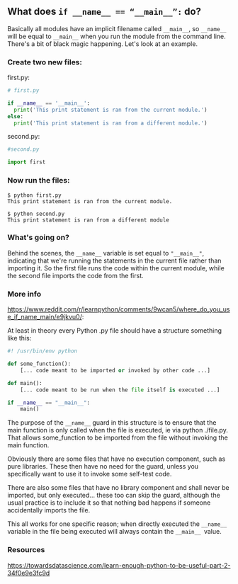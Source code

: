 ## What does `if __name__ == “__main__”:` do?

Basically all modules have an implicit filename called `__main__`, so `__name__` will be equal to `__main__` when you run the module from the command line. There's a bit of black magic happening. Let's look at an example.

### Create two new files:

first.py:
```python    
# first.py

if __name__ == '__main__':
  print('This print statement is ran from the current module.')
else:
  print('This print statement is ran from a different module.')
```

second.py:
```python
#second.py

import first
```
        
### Now run the files:

```
$ python first.py
This print statement is ran from the current module.

$ python second.py
This print statement is ran from a different module
```

### What's going on?

Behind the scenes, the `__name__` variable is set equal to `"__main__"`, indicating that we're running the statements in the current file rather than importing it. So the first file runs the code within the current module, while the second file imports the code from the first.

### More info

https://www.reddit.com/r/learnpython/comments/9wcan5/where_do_you_use_if_name_main/e9jkvu0/:

At least in theory every Python .py file should have a structure something like this:

```python
#! /usr/bin/env python

def some_function():
    [... code meant to be imported or invoked by other code ...]

def main():
    [... code meant to be run when the file itself is executed ...]

if __name__ == "__main__":
    main()
```

The purpose of the `__name__` guard in this structure is to ensure that the main function is only called when the file is executed, ie via python ./file.py. That allows some_function to be imported from the file without invoking the main function.

Obviously there are some files that have no execution component, such as pure libraries. These then have no need for the guard, unless you specifically want to use it to invoke some self-test code.

There are also some files that have no library component and shall never be imported, but only executed... these too can skip the guard, although the usual practice is to include it so that nothing bad happens if someone accidentally imports the file.

This all works for one specific reason; when directly executed the `__name__` variable in the file being executed will always contain the `__main__ `value.

### Resources

https://towardsdatascience.com/learn-enough-python-to-be-useful-part-2-34f0e9e3fc9d

